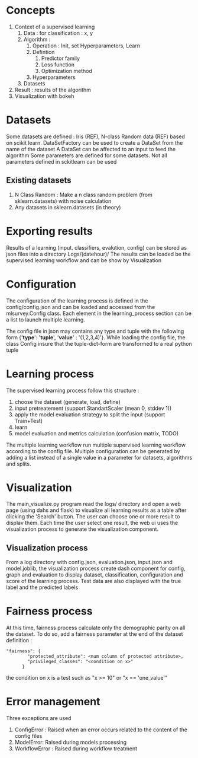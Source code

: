 # Concepts

1. Context of a supervised learning
    1. Data : for classification : x, y
    1. Algorithm : 
        1. Operation : Init, set Hyperparameters, Learn
        1. Defintion
            1. Predictor family
            1. Loss function
            1. Optimization method
        1. Hyperparameters
    1. Datasets
1. Result : results of the algorithm
1. Visualization with bokeh

# Datasets

Some datasets are defined : Iris (REF), N-class Random data (REF) based on scikit learn.
DataSetFactory can be used to create a DataSet from the name of the dataset
A DataSet can be affected to an input to feed the algorithm
Some parameters are defined for some datasets. Not all parameters defined in sckitlearn can be used

## Existing datasets

1. N Class Random : Make a n class random problem (from sklearn.datasets) with noise calculation
1. Any datasets in sklearn.datasets (in theory)

# Exporting results

Results of a learning (input. classifiers, evalution, config) can be stored as json files into a directory Logs/(datehour)/
The results can be loaded be the supervised learning workflow and can be show by Visualization

# Configuration

The configuration of the learning process is defined in the config/config.json and can be loaded and accessed 
from the mlsurvey.Config class. Each element in the learning_process section can be a list to launch multiple learning.

The config file in json may contains any type and tuple with the following form 
{'__type__': '__tuple__', '__value__' : '(1,2,3,4)'}. While loading the config file, the class Config insure that the 
tuple-dict-form are transformed to a real python tuple


# Learning process

The supervised learning process follow this structure :
1. choose the dataset (generate, load, define)
1. input pretreatement (support StandartScaler (mean 0, stddev 1))
1. apply the model evaluation strategy to split the input (support Train+Test)
1. learn
1. model evaluation and metrics calculation (confusion matrix, TODO)

The multiple learning workflow run multiple supervised learning workflow according to the config file. Multiple 
configuration can be generated by adding a list instead of a single value in a parameter for datasets, algorithms 
and splits.

# Visualization

The main_visualize.py program read the logs/ directory and open a web page (using dahs and flask) to visualize 
all learning results as a table after clicking the 'Search' button. The user can choose one or more result to displav them.
Each time the user select one result, the web ui uses the visualization process to generate the visualization component.

## Visualization process

From a log directory with config.json, evaluation.json, input.json and model.joblib, the visualization process
create dash component for config, graph and evaluation to display dataset, classification, configuration 
and score of the learning process. Test data are also displayed with the true label and the predicted labels

# Fairness process

At this time, fairness process calculate only the demographic parity on all the dataset. To do so, add a fairness parameter
at the end of the dataset definition :

```
"fairness": {
        "protected_attribute": <num column of protected attribute>,
        "privileged_classes": "<condition on x>"
      }
```
the condition on x is a test such as "x >= 10" or "x == 'one_value'"

# Error management

Three exceptions are used
1. ConfigError : Raised when an error occurs related to the content of the config files
1. ModelError: Raised during models processing
1. WorkflowError : Raised during workflow treatment

